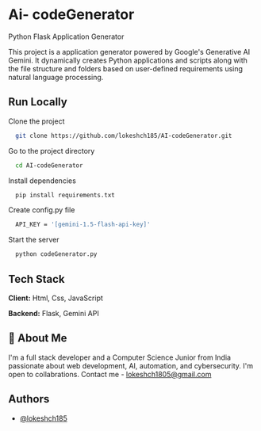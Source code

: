 
# Ai- codeGenerator

Python Flask Application Generator

This project is a application generator powered by Google's Generative AI Gemini. It dynamically creates Python applications and scripts along with the file structure and folders based on user-defined requirements using natural language processing.
## Run Locally

Clone the project

```bash
  git clone https://github.com/lokeshch185/AI-codeGenerator.git
```

Go to the project directory

```bash
  cd AI-codeGenerator
```

Install dependencies

```bash
  pip install requirements.txt
```
Create config.py file

```bash
  API_KEY = '[gemini-1.5-flash-api-key]'
```


Start the server

```bash
  python codeGenerator.py
```


## Tech Stack

**Client:** Html, Css, JavaScript

**Backend:** Flask, Gemini API




## 🚀 About Me
I'm a full stack developer and a Computer Science Junior from India passionate about web development, AI, automation, and cybersecurity. I'm open to collabrations. Contact me - lokeshch1805@gmail.com



## Authors

- [@lokeshch185](https://github.com/lokeshch185/)

